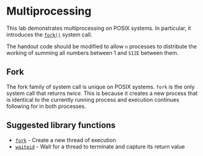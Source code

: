 Multiprocessing
===============

This lab demonstrates multiprocessing on POSIX systems. In particular, it introduces the [`fork()`](https://www.man7.org/linux/man-pages/man2/fork.2.html) system call.

The handout code should be modified to allow `n` processes to distribute the working of summing all numbers between 1 and `SIZE` between them.

Fork
----

The fork family of system call is unique on POSIX systems. `fork` is the only system call that returns *twice*. This is because it creates a new process that is identical to the currently running process and execution continues following for in both processes.

Suggested library functions
---------------------------

- [`fork`](https://linux.die.net/man/3/fork) - Create a new thread of execution
- [`waitpid`](https://linux.die.net/man/3/waitpid) - Wait for a thread to terminate and capture its return value
